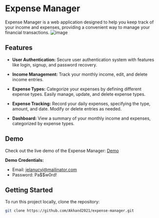 # Expense Manager

Expense Manager is a web application designed to help you keep track of your income and expenses, providing a convenient way to manage your financial transactions.
![image](https://github.com/Akhand2021/expense-manager/assets/104663417/7a718976-b97b-4428-bfad-44386f6d94d1)

## Features

- **User Authentication:** Secure user authentication system with features like login, signup, and password recovery.

- **Income Management:** Track your monthly income, edit, and delete income entries.

- **Expense Types:** Categorize your expenses by defining different expense types. Easily manage, update, and delete expense types.

- **Expense Tracking:** Record your daily expenses, specifying the type, amount, and date. Modify or delete entries as needed.

- **Dashboard:** View a summary of your monthly income and expenses, categorized by expense types.

## Demo

Check out the live demo of the Expense Manager: [Demo](https://expense.algocodersmind.com/)

**Demo Credentials:**
- Email: jelanucyj@mailinator.com
- Password: Pa$$w0rd!

## Getting Started

To run this project locally, clone the repository:

```bash
git clone https://github.com/Akhand2021/expense-manager.git
